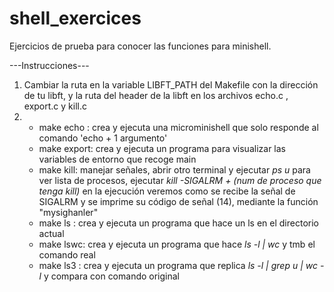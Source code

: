 # shell_exercices


Ejercicios de prueba para conocer las funciones para minishell.

---Instrucciones---
1. Cambiar la ruta en la variable LIBFT_PATH del Makefile con la dirección de tu libft, y la ruta del header de la libft en los archivos echo.c , export.c  y kill.c 
2. 
      - make echo :   crea y ejecuta una microminishell que solo responde al comando 'echo +  1 argumento'
      - make export:  crea y ejecuta un programa para visualizar las variables de entorno que recoge main
      - make kill:    manejar señales, abrir otro terminal y ejecutar *ps u* para ver lista de procesos, ejecutar *kill -SIGALRM + (num de proceso que tenga kill)*
                      en la ejecución veremos como se recibe la señal de SIGALRM y se imprime su código de señal (14), mediante la función "mysighanler"
      - make ls :     crea y ejecuta un programa que hace un ls en el directorio actual
      - make lswc:    crea y ejecuta un programa que hace *ls -l | wc*  y tmb el comando real
      - make ls3 :    crea y ejecuta un programa que replica *ls -l | grep u | wc -l* y compara con comando original
